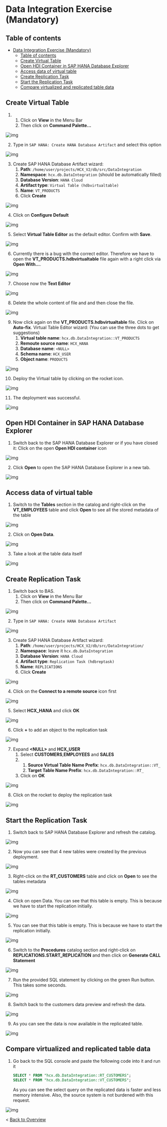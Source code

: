 # Data Integration Exercise (Mandatory)

## Table of contents

- [Data Integration Exercise (Mandatory)](#data-integration-exercise-mandatory)
  - [Table of contents](#table-of-contents)
  - [Create Virtual Table](#create-virtual-table)
  - [Open HDI Container in SAP HANA Database Explorer](#open-hdi-container-in-sap-hana-database-explorer)
  - [Access data of virtual table](#access-data-of-virtual-table)
  - [Create Replication Task](#create-replication-task)
  - [Start the Replication Task](#start-the-replication-task)
  - [Compare virtualized and replicated table data](#compare-virtualized-and-replicated-table-data)

## Create Virtual Table

1) 1) Click on **View** in the Menu Bar
   2) Then click on **Command Palette...**

![img](Images/Image_DataIntegration__01.png)

2) Type in `SAP HANA: Create HANA Database Artifact` and select this option

![img](Images/Image_DataIntegration__02.png)

3) Create SAP HANA Database Artifact wizard:
   1) **Path**: `/home/user/projects/HCX_V2/db/src/DataIntegration`
   2) **Namespace**: `hcx.db.DataIntegration` (should be automatically filled)
   3) **Database Version**: `HANA Cloud`
   4) **Artifact type**: `Virtual Table (hdbvirtualtable)`
   5) **Name**: `VT_PRODUCTS`
   6) Click **Create**

![img](Images/Image_DataIntegration__03.png)

4) Click on **Configure Default** 

![img](Images/Image_DataIntegration__04.png)

5) Select **Virtual Table Editor** as the default editor. Confirm with **Save**.

![img](Images/Image_DataIntegration__05.png)

<!--5) Right-click on the created file and select **Open With...** and change the default editor to **Virtual Table Editor**.-->

6) Currently there is a bug with the correct editor. Therefore we have to open the **VT_PRODUCTS.hdbvirtualtable** file again with a right click via **Open With...**.

![img](Images/Image_DataIntegration__09.png)

7) Choose now the **Text Editor**

![img](Images/Image_DataIntegration__08.png)

8) Delete the whole content of file and and then close the file.

![img](Images/Image_DataIntegration__10.png)

9) Now click again on the **VT_PRODUCTS.hdbvirtualtable** file. Click on **Auto-fix**.
   Virtual Table Editor wizard: (You can use the three dots to get suggestions)
   1) **Virtual table name**: `hcx.db.DataIntegration::VT_PRODUCTS`
   2) **Remoute source name**: `HCX_HANA`
   3) **Database name**: `<NULL>`
   4) **Schema name**: `HCX_USER`
   5) **Object name**: `PRODUCTS`

![img](Images/Image_DataIntegration__07.png)

10) Deploy the Virtual table by clicking on the rocket icon.

![img](Images/Image_DataIntegration__06.png)

11) The deployment was successful.

![img](Images/Image_DataIntegration__11.png)

## Open HDI Container in SAP HANA Database Explorer

1. Switch back to the SAP HANA Database Explorer or if you have closed it: Click on the open **Open HDI container** icon

![img](Images/Image_DataIntegration__12.png)

2. Click **Open** to open the SAP HANA Database Explorer in a new tab.

![img](Images/Image_DataIntegration__13.png)

## Access data of virtual table

1. Switch to the **Tables** section in the catalog and right-click on the **VT_EMPLOYEES** table and click **Open** to see all the stored metadata of the table

![img](Images/Image_DataIntegration__14.png)

2. Click on **Open Data**.

![img](Images/Image_DataIntegration__15.png)

3. Take a look at the table data itself

![img](Images/Image_DataIntegration__16.png)

## Create Replication Task

1) Switch back to BAS.
   1) Click on **View** in the Menu Bar
   2) Then click on **Command Palette...**

![img](Images/Image_DataIntegration__01.png)

2) Type in `SAP HANA: Create HANA Database Artifact`

![img](Images/Image_DataIntegration__02.png)

3) Create SAP HANA Database Artifact wizard:
   1) **Path**: `/home/user/projects/HCX_V2/db/src/DataIntegration/`
   2) **Namespace**: leave it `hcx.db.DataIntegration`
   3) **Database Version**: `HANA Cloud`
   4) **Artifact type**: `Replication Task (hdbreptask)`
   5) **Name**: `REPLICATIONS`
   6) Click **Create**

![img](Images/Image_DataIntegration__17.png)

4) Click on the **Connect to a remote source** icon first

![img](Images/Image_DataIntegration__18.png)

5) Select **HCX_HANA** and click **OK**

![img](Images/Image_DataIntegration__19.png)

6) Click **+** to add an object to the replication task

![img](Images/Image_DataIntegration__20.png)

7) Expand **\<NULL>** and **HCX_USER**
   1) Select **CUSTOMERS**,**EMPLOYEES** and **SALES**
   2) 1) **Source Virtual Table Name Prefix**: `hcx.db.DataIntegration::VT_`
      2) **Target Table Name Prefix**: `hcx.db.DataIntegration::RT_`
   3) Click on **OK**

![img](Images/Image_DataIntegration__21.png)

8) Click on the rocket to deploy the replication task

![img](Images/Image_DataIntegration__22.png)

## Start the Replication Task

1. Switch back to SAP HANA Database Explorer and refresh the catalog.

![img](Images/Image_DataIntegration__23.png)

2. Now you can see that 4 new tables were created by the previous deployment.

![img](Images/Image_DataIntegration__24.png)

3. Right-click on the **RT_CUSTOMERS** table and click on **Open** to see the tables metadata

![img](Images/Image_DataIntegration__25.png)

4. Click on open Data. You can see that this table is empty. This is because we have to start the replication initially.

![img](Images/Image_DataIntegration__26.png)

5. You can see that this table is empty. This is because we have to start the replication initially.
   
![img](Images/Image_DataIntegration__27.png)

6. Switch to the **Procedures** catalog section and right-click on **REPLICATIONS.START_REPLICATION** and then click on **Generate CALL Statement**

![img](Images/Image_DataIntegration__28.png)

7. Run the provided SQL statement by clicking on the green Run button. This takes some seconds.

![img](Images/Image_DataIntegration__29.png)

8. Switch back to the customers data preview and refresh the data. 

![img](Images/Image_DataIntegration__30.png)

9.  As you can see the data is now available in the replicated table.

![img](Images/Image_DataIntegration__31.png)

<!--
## Create Flowgraph

1) Switch back to BAS.
   1) Click on **View** in the Menu Bar
   2) Then click on **Command Palette...**


2) Type in `SAP HANA: Create HANA Database Artifact`

3) Create SAP HANA Database Artifact wizard:
   1) **Path**: `/home/user/projects/HCX_V2/db/src/DataIntegration/`
   2) **Namespace**: leave it `hcx.db.DataIntegration`
   3) **Database Version**: `HANA Cloud`
   4) **Artifact type**: `Flow Graph (hdbflowgraph)`
   5) **Name**: `FLOWGRAPH`
   6) Click **Create**
4) Click on the **+** and drop a **Data Source** node to the pane.
5) Click on the gear icon to configure the node.
6) Select **HANA Object**
7) Search for EMPLOYEES and select the result by clicking on Finish
8) After it has load the columns click on **Apply**
9) Click on the **+** and drop a **Data Target** node to the pane.
10) Connect the output of the Data Source node to the Data Target input
11) Click on the gear icon to configure the data target node.
12) Give the Template Table the name: `hcx.db.DataIntegration::RT_EMPLOYEES`
13) To Execute the Flowgraph you don't have to switch back to DBX. You can just click here **Execute**

> Use Products for Virtual Table and create RT_Produtcs before, then add column color constant value black.
-->

## Compare virtualized and replicated table data

1. Go back to the SQL console and paste the following code into it and run it

   ```sql
   SELECT * FROM "hcx.db.DataIntegration::RT_CUSTOMERS";
   SELECT * FROM "hcx.db.DataIntegration::VT_CUSTOMERS";
   ```
   As you can see the select query on the replicated data is faster and less memory intensive. Also, the source system is not burdened with this request.

![img](Images/Image_DataIntegration__32.png)

<!-- 
## Edit the Replication Task

1. Switch back to BAS and open the **REPLICATIONS.hdbreptask** file. Then click on the **+** to add another table from the source system

![img](Images/Image_DataIntegration__47.png)

2. Expand the Remote Source and 
   1. Select **PRODUCTS**
   2. 1. **Source Virtual Table Name Prefix**: `hcx.db.DataIntegration::VT1_`
      2. **Target Table Name Prefix**: `hcx.db.DataIntegration::RT1_`
      3. **Replication Behavior**: `Initial + Realtime`
   3. Click **OK** 

![img](Images/Image_DataIntegration__48.png)

3. Deploy the Replication Task again

![img](Images/Image_DataIntegration__49.png)

4. As you can see the deployment was successfully

![img](Images/Image_DataIntegration__50.png)

5. Switch back to the SAP HANA Database Explorer and call the **REPLICATIONS.START_REPLICATION** again

![img](Images/Image_DataIntegration__51.png)

6. Open the **RT1_PRODUCTS** data

![img](Images/Image_DataIntegration__52.png)

## Insert into Products source table

1. Insert the following SQL statement and run it to insert a new product into the virtual table.

```sql
INSERT INTO "HCX_V2_HDI_DB_2"."hcx.db.DataIntegration::VT_PRODUCTS" VALUES(
	'P_9999'/*PRODUCT_ID <NVARCHAR(40)>*/,
	'Software'/*PRODUCT_TYPE <NVARCHAR(40)>*/,
	'SAP HANA Cloud'/*PRODUCT_NAME <NVARCHAR(40)>*/,
	990/*PRODUCT_PRICE <DECIMAL>*/
);
```

![img](Images/Image_DataIntegration__53.png)

2.  Insert the following SQL statement and run it. As you can see the entry is available in the virtual table as well as in the replicated table

```sql
SELECT * FROM "hcx.db.DataIntegration::VT_PRODUCTS" WHERE PRODUCT_ID='P_9999';
SELECT * FROM "hcx.db.DataIntegration::RT1_PRODUCTS" WHERE PRODUCT_ID='P_9999';
```

![img](Images/Image_DataIntegration__54.png)
-->
<!--
```sql
DELETE FROM "hcx.db.DataIntegration::VT_PRODUCTS" WHERE PRODUCT_ID='P_9999';
```
-->



<!--
## Exercise
- Virtual Table with Virtual Table Editor, switch on to default
- open DBX Access Data
- Access Time, Insert etc, dann wieder Delete (or Read-Only)
- Federation (Virtualization) vs Replication
- Create Replication Table
- Initial (Batch) Load
- Time (Load/Unload)
- Inital+Realtime+Structure
- Insert into their Virtual Table and select of entry
- Replicate Data with Replica (Remote Table Replication RTR) vs Fabric Virtual Table (Replica)
- Replication Task vs Flowgraph

Look at Barmer Script


- First Remote Source SAP HANA, onPrem, HANA Service or HANA Cloud
- Second Source S4/HANA (Cloud) System
- Third Amazon Athena or Google BigQuery, or MS ? or Oracle 
- Fourth (SAP HANA Data Lake RE, DL Files)
- Fifth (Object Storage S3 Bucket, Azure Blob, Google Cloud Storage)


1. Tabelle SAP HANA Service/Cloud
   - Orders
     - ID
     - Date
     - Time
     - Quantity
     - Price
     - Product
     - Status

2. Tabelle S4/HANA (Cloud)
   - Products
     - ID
     - Name
     - ...
3. Customers with Address or Spatial Columns  
4. Employees with Salary
      - k-Anon
      - Differential Privacy

-->
  
< [Back to Overview](README.md)